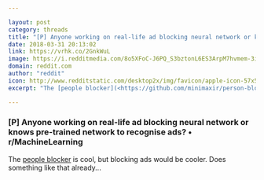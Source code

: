```yaml
---

layout: post
category: threads
title: "[P] Anyone working on real-life ad blocking neural network or knows pre-trained network to recognise ads?"
date: 2018-03-31 20:13:02
link: https://vrhk.co/2GnkWuL
image: https://i.redditmedia.com/8o5XFoC-J6PQ_S3bztonL6ES3ArpM7hvmem-3iw4Y2A.jpg?w=320&s=5cc28a504c7380d48fdae0d7131ed1ab
domain: reddit.com
author: "reddit"
icon: http://www.redditstatic.com/desktop2x/img/favicon/apple-icon-57x57.png
excerpt: "The [people blocker](<https://github.com/minimaxir/person-blocker>) is cool, but blocking ads would be cooler. Does something like that already..."

---
```


### [P] Anyone working on real-life ad blocking neural network or knows pre-trained network to recognise ads? • r/MachineLearning

The [people blocker](<https://github.com/minimaxir/person-blocker>) is cool, but blocking ads would be cooler. Does something like that already...
